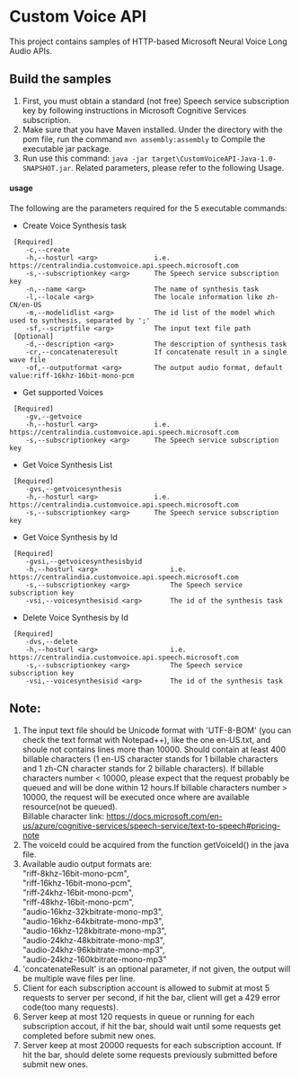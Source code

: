 # Custom Voice API

This project contains samples of HTTP-based Microsoft Neural Voice Long Audio APIs.
 
## Build the samples

1. First, you must obtain a standard (not free) Speech service subscription key by following instructions in Microsoft Cognitive Services subscription.
1. Make sure that you have Maven installed. Under the directory with the pom file, run the command `mvn assembly:assembly` to Compile the executable jar package.
1. Run use this command: `java -jar target\CustomVoiceAPI-Java-1.0-SNAPSHOT.jar`. Related parameters, please refer to the following Usage.

#### usage

The following are the parameters required for the 5 executable commands:
* Create Voice Synthesis task
```
 [Required]
    -c,--create                     
    -h,--hosturl <arg>              i.e. https://centralindia.customvoice.api.speech.microsoft.com
    -s,--subscriptionkey <arg>      The Speech service subscription key
    -n,--name <arg>                 The name of synthesis task
    -l,--locale <arg>               The locale information like zh-CN/en-US
    -m,--modelidlist <arg>          The id list of the model which used to synthesis, separated by ';'
    -sf,--scriptfile <arg>          The input text file path
 [Optional]
    -d,--description <arg>          The description of synthesis task
    -cr,--concatenateresult         If concatenate result in a single wave file
    -of,--outputformat <arg>        The output audio format, default value:riff-16khz-16bit-mono-pcm
```
* Get supported Voices
```
 [Required]
    -gv,--getvoice
    -h,--hosturl <arg>              i.e. https://centralindia.customvoice.api.speech.microsoft.com
    -s,--subscriptionkey <arg>      The Speech service subscription key
```
* Get Voice Synthesis List
```
 [Required]
    -gvs,--getvoicesynthesis
    -h,--hosturl <arg>              i.e. https://centralindia.customvoice.api.speech.microsoft.com
    -s,--subscriptionkey <arg>      The Speech service subscription key
```
* Get Voice Synthesis by Id
```
 [Required]
    -gvsi,--getvoicesynthesisbyid
    -h,--hosturl <arg>                  i.e. https://centralindia.customvoice.api.speech.microsoft.com
    -s,--subscriptionkey <arg>          The Speech service subscription key
    -vsi,--voicesynthesisid <arg>       The id of the synthesis task
```
* Delete Voice Synthesis by Id
```
 [Required]
    -dvs,--delete
    -h,--hosturl <arg>                  i.e. https://centralindia.customvoice.api.speech.microsoft.com
    -s,--subscriptionkey <arg>          The Speech service subscription key
    -vsi,--voicesynthesisid <arg>       The id of the synthesis task
```

## Note:

1. The input text file should be Unicode format with 'UTF-8-BOM' (you can check the text format with Notepad++), like the one en-US.txt, and shoule not contains lines more than 10000. Should contain at least 400 billable characters (1 en-US character stands for 1 billable characters and 1 zh-CN character stands for 2 billable characters). If billable characters number < 10000, please expect that the request probably be queued and will be done within 12 hours.If billable characters number > 10000, the request will be executed once where are available resource(not be queued).  
Billable character link: https://docs.microsoft.com/en-us/azure/cognitive-services/speech-service/text-to-speech#pricing-note
1. The voiceId could be acquired from the function getVoiceId() in the java file.
1. Available audio output formats are:  
  "riff-8khz-16bit-mono-pcm",  
  "riff-16khz-16bit-mono-pcm",  
  "riff-24khz-16bit-mono-pcm",  
  "riff-48khz-16bit-mono-pcm",  
  "audio-16khz-32kbitrate-mono-mp3",  
  "audio-16khz-64kbitrate-mono-mp3",  
  "audio-16khz-128kbitrate-mono-mp3",  
  "audio-24khz-48kbitrate-mono-mp3",  
  "audio-24khz-96kbitrate-mono-mp3",  
  "audio-24khz-160kbitrate-mono-mp3"
1. 'concatenateResult' is an optional parameter, if not given, the output will be multiple wave files per line.
1. Client for each subscription account is allowed to submit at most 5 requests to server per second, if hit the bar, client will get a 429 error code(too many requests).
1. Server keep at most 120 requests in queue or running for each subscription accout, if hit the bar, should wait until some requests get completed before submit new ones.
1. Server keep at most 20000 requests for each subscription account. If hit the bar, should delete some requests previously submitted before submit new ones.
